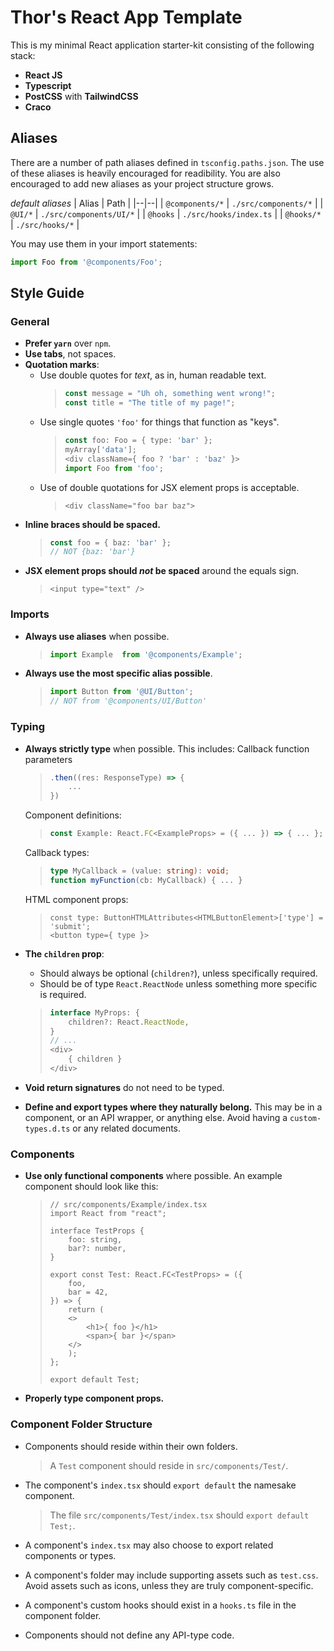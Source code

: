 # Thor's React App Template

This is my minimal React application starter-kit consisting of the following stack:

- **React JS**
- **Typescript**
- **PostCSS** with **TailwindCSS**
- **Craco**

## Aliases

There are a number of path aliases defined in `tsconfig.paths.json`. The use of these aliases is heavily encouraged for readibility. You are also encouraged to add new aliases as your project structure grows.

*default aliases*
| Alias | Path |
|--|--|
| `@components/*` | `./src/components/*` |
| `@UI/*` | `./src/components/UI/*` |
| `@hooks` | `./src/hooks/index.ts` |
| `@hooks/*` | `./src/hooks/*` |

You may use them in your import statements:

```typescript
import Foo from '@components/Foo';
```


## Style Guide

### General

- **Prefer `yarn`** over `npm`.
- **Use tabs**, not spaces.
- **Quotation marks**:
  - Use double quotes for *text*, as in, human readable text.
    > ```typescript
    > const message = "Uh oh, something went wrong!";
    > const title = "The title of my page!";
  - Use single quotes `'foo'` for things that function as "keys".
    > ```typescript
    > const foo: Foo = { type: 'bar' };
    > myArray['data'];
    > <div className={ foo ? 'bar' : 'baz' }>
    > import Foo from 'foo';
  - Use of double quotations for JSX element props is acceptable.
    > ```typescript-react
    > <div className="foo bar baz">
    > ```
- **Inline braces should be spaced.**
  > ```typescript
  > const foo = { baz: 'bar' };
  > // NOT {baz: 'bar'}
- **JSX element props should *not* be spaced** around the equals sign.
  > ```typescript-react
  > <input type="text" />
  > ```

### Imports

- **Always use aliases** when possibe.
  > ```typescript
  > import Example  from '@components/Example';
  > ```

- **Always use the most specific alias possible**.
  > ```typescript
  > import Button from '@UI/Button';
  > // NOT from '@components/UI/Button'
  > ```

### Typing

- **Always strictly type** when possible.
  This includes:
  Callback function parameters
  > ```typescript
  > .then((res: ResponseType) => {
  >     ...
  > })
  Component definitions:
  > ```typescript
  > const Example: React.FC<ExampleProps> = ({ ... }) => { ... };
  Callback types:
  > ```typescript
  > type MyCallback = (value: string): void;
  > function myFunction(cb: MyCallback) { ... }
  HTML component props:
  > ```typescript-react
  > const type: ButtonHTMLAttributes<HTMLButtonElement>['type'] = 'submit';
  > <button type={ type }>
  > ```

- **The `children` prop**:
  - Should always be optional (`children?`), unless specifically required.
  - Should be of type `React.ReactNode` unless something more specific is required.
  > ```typescript
  > interface MyProps: {
  >     children?: React.ReactNode,
  > }
  > // ...
  > <div>
  >     { children }
  > </div>
  >```

- **Void return signatures** do not need to be typed.
  
- **Define and export types where they naturally belong.**
  This may be in a component, or an API wrapper, or anything else. Avoid having a `custom-types.d.ts` or any related documents.

### Components

- **Use only functional components** where possible.
  An example component should look like this:
  > ```typescript-react
  > // src/components/Example/index.tsx
  > import React from "react";
  > 
  > interface TestProps {
  > 	foo: string,
  > 	bar?: number,
  > }
  > 
  > export const Test: React.FC<TestProps> = ({
  > 	foo,
  > 	bar = 42,
  > }) => {
  > 	return (
  > 	<>
  > 		<h1>{ foo }</h1>
  > 		<span>{ bar }</span>
  > 	</>
  > 	);
  > };
  > 
  > export default Test;
  > ```

- **Properly type component props.**

### Component Folder Structure

- Components should reside within their own folders.
  > A `Test` component should reside in `src/components/Test/`.

- The component's `index.tsx` should `export default` the namesake component.
  > The file `src/components/Test/index.tsx` should `export default Test;`.

- A component's `index.tsx` may also choose to export related components or types.
- A component's folder may include supporting assets such as `test.css`.
  Avoid assets such as icons, unless they are truly component-specific.
- A component's custom hooks should exist in a `hooks.ts` file in the component folder.
- Components should not define any API-type code.

